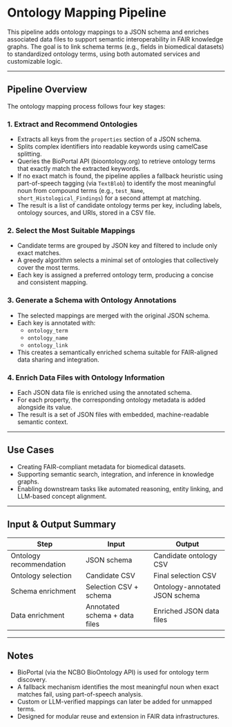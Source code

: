 # Ontology Mapping Pipeline

This pipeline adds ontology mappings to a JSON schema and enriches associated data files to support semantic interoperability in FAIR knowledge graphs. The goal is to link schema terms (e.g., fields in biomedical datasets) to standardized ontology terms, using both automated services and customizable logic.

---

## Pipeline Overview

The ontology mapping process follows four key stages:

### 1. Extract and Recommend Ontologies
- Extracts all keys from the `properties` section of a JSON schema.
- Splits complex identifiers into readable keywords using camelCase splitting.
- Queries the BioPortal API (bioontology.org) to retrieve ontology terms that exactly match the extracted keywords.
- If no exact match is found, the pipeline applies a fallback heuristic using part-of-speech tagging (via `TextBlob`) to identify the most meaningful noun from compound terms (e.g., `test_Name`, `short_Histological_Findings`) for a second attempt at matching.
- The result is a list of candidate ontology terms per key, including labels, ontology sources, and URIs, stored in a CSV file.

### 2. Select the Most Suitable Mappings
- Candidate terms are grouped by JSON key and filtered to include only exact matches.
- A greedy algorithm selects a minimal set of ontologies that collectively cover the most terms.
- Each key is assigned a preferred ontology term, producing a concise and consistent mapping.

### 3. Generate a Schema with Ontology Annotations
- The selected mappings are merged with the original JSON schema.
- Each key is annotated with:
  - `ontology_term`
  - `ontology_name`
  - `ontology_link`
- This creates a semantically enriched schema suitable for FAIR-aligned data sharing and integration.

### 4. Enrich Data Files with Ontology Information
- Each JSON data file is enriched using the annotated schema.
- For each property, the corresponding ontology metadata is added alongside its value.
- The result is a set of JSON files with embedded, machine-readable semantic context.

---

## Use Cases
- Creating FAIR-compliant metadata for biomedical datasets.
- Supporting semantic search, integration, and inference in knowledge graphs.
- Enabling downstream tasks like automated reasoning, entity linking, and LLM-based concept alignment.

---

## Input & Output Summary

| Step                         | Input                          | Output                          |
|------------------------------|--------------------------------|---------------------------------|
| Ontology recommendation      | JSON schema                    | Candidate ontology CSV          |
| Ontology selection           | Candidate CSV                  | Final selection CSV             |
| Schema enrichment            | Selection CSV + schema         | Ontology-annotated JSON schema  |
| Data enrichment              | Annotated schema + data files  | Enriched JSON data files        |

---

## Notes
- BioPortal (via the NCBO BioOntology API) is used for ontology term discovery.
- A fallback mechanism identifies the most meaningful noun when exact matches fail, using part-of-speech analysis.
- Custom or LLM-verified mappings can later be added for unmapped terms.
- Designed for modular reuse and extension in FAIR data infrastructures.


